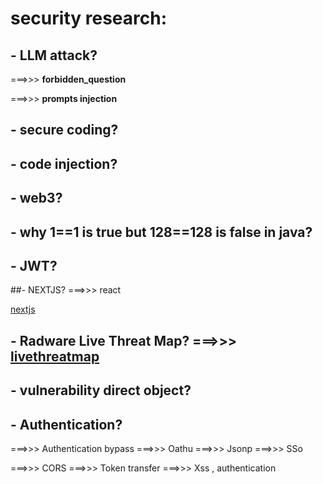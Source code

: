 # security research:

## - LLM attack?
  
 ===>>> **forbidden_question**
 
 ===>>> **prompts injection**

## - secure coding?

## - code injection?

## - web3?

## - why 1==1 is true but 128==128 is false in java?

## - JWT?

##- NEXTJS? ===>>> react

[ nextjs ](https://nextjs.org/docs)

## - Radware Live Threat Map? ===>>> [ livethreatmap ](https://livethreatmap.radware.com)

## - vulnerability direct object?

## - Authentication?
===>>> Authentication bypass
===>>> Oathu
===>>> Jsonp
===>>> SSo

===>>> CORS
===>>> Token transfer
===>>> Xss , authentication


